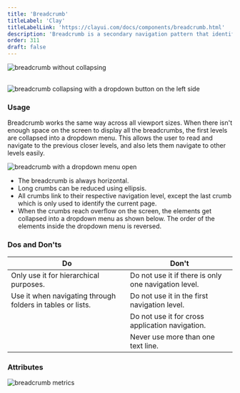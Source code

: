 ```yaml
---
title: 'Breadcrumb'
titleLabel: 'Clay'
titleLabelLink: 'https://clayui.com/docs/components/breadcrumb.html'
description: 'Breadcrumb is a secondary navigation pattern that identifies the page position inside a hierarchy.'
order: 311
draft: false
---
```


![breadcrumb without collapsing](/images/lexicon/Breadcrumb.png)
<br/>
<br/>

![breadcrumb collapsing with a dropdown button on the left side](/images/lexicon/BreadcrumbDropdown.png)

### Usage

Breadcrumb works the same way across all viewport sizes. When there isn't enough space on the screen to display all the breadcrumbs, the first levels are collapsed into a dropdown menu. This allows the user to read and navigate to the previous closer levels, and also lets them navigate to other levels easily.

![breadcrumb with a dropdown menu open](/images/lexicon/BreadcrumbDropdownExample.png)

-   The breadcrumb is always horizontal.
-   Long crumbs can be reduced using ellipsis.
-   All crumbs link to their respective navigation level, except the last crumb which is only used to identify the current page.
-   When the crumbs reach overflow on the screen, the elements get collapsed into a dropdown menu as shown below. The order of the elements inside the dropdown menu is reversed.

### Dos and Don'ts

| Do                                                         | Don't                                                |
| ---------------------------------------------------------- | ---------------------------------------------------- |
| Only use it for hierarchical purposes.                     | Do not use it if there is only one navigation level. |
| Use it when navigating through folders in tables or lists. | Do not use it in the first navigation level.         |
|                                                            | Do not use it for cross application navigation.      |
|                                                            | Never use more than one text line.                   |

### Attributes

![breadcrumb metrics](/images/lexicon/BreadcrumbMetrics.png)
